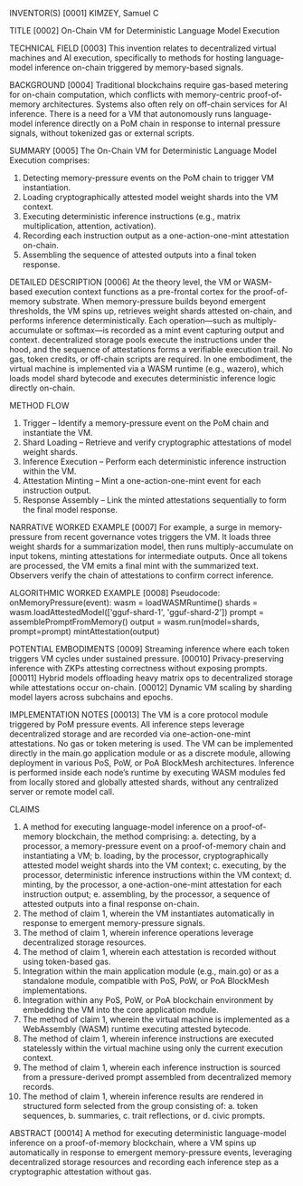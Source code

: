 INVENTOR(S)
[0001]	KIMZEY, Samuel C

TITLE
[0002]	On-Chain VM for Deterministic Language Model Execution

TECHNICAL FIELD
[0003]	This invention relates to decentralized virtual machines and AI execution, specifically to methods for hosting language-model inference on-chain triggered by memory-based signals.

BACKGROUND
[0004]	Traditional blockchains require gas-based metering for on-chain computation, which conflicts with memory-centric proof-of-memory architectures. Systems also often rely on off-chain services for AI inference. There is a need for a VM that autonomously runs language-model inference directly on a PoM chain in response to internal pressure signals, without tokenized gas or external scripts.

SUMMARY
[0005]	The On-Chain VM for Deterministic Language Model Execution comprises:

1.	Detecting memory-pressure events on the PoM chain to trigger VM instantiation.
2.	Loading cryptographically attested model weight shards into the VM context.
3.	Executing deterministic inference instructions (e.g., matrix multiplication, attention, activation).
4.	Recording each instruction output as a one-action-one-mint attestation on-chain.
5.	Assembling the sequence of attested outputs into a final token response.

DETAILED DESCRIPTION
[0006]	At the theory level, the VM or WASM-based execution context functions as a pre-frontal cortex for the proof-of-memory substrate. When memory-pressure builds beyond emergent thresholds, the VM spins up, retrieves weight shards attested on-chain, and performs inference deterministically. Each operation—such as multiply-accumulate or softmax—is recorded as a mint event capturing output and context. decentralized storage pools execute the instructions under the hood, and the sequence of attestations forms a verifiable execution trail. No gas, token credits, or off-chain scripts are required. In one embodiment, the virtual machine is implemented via a WASM runtime (e.g., wazero), which loads model shard bytecode and executes deterministic inference logic directly on-chain.

METHOD FLOW
1.	Trigger – Identify a memory-pressure event on the PoM chain and instantiate the VM.
2.	Shard Loading – Retrieve and verify cryptographic attestations of model weight shards.
3.	Inference Execution – Perform each deterministic inference instruction within the VM.
4.	Attestation Minting – Mint a one-action-one-mint event for each instruction output.
5.	Response Assembly – Link the minted attestations sequentially to form the final model response.

NARRATIVE WORKED EXAMPLE
[0007]	For example, a surge in memory-pressure from recent governance votes triggers the VM. It loads three weight shards for a summarization model, then runs multiply-accumulate on input tokens, minting attestations for intermediate outputs. Once all tokens are processed, the VM emits a final mint with the summarized text. Observers verify the chain of attestations to confirm correct inference.

ALGORITHMIC WORKED EXAMPLE
[0008]	Pseudocode:
onMemoryPressure(event):
    wasm = loadWASMRuntime()
    shards = wasm.loadAttestedModel(['gguf-shard-1', 'gguf-shard-2'])
    prompt = assemblePromptFromMemory()
    output = wasm.run(model=shards, prompt=prompt)
    mintAttestation(output)

POTENTIAL EMBODIMENTS
[0009]	Streaming inference where each token triggers VM cycles under sustained pressure.
[00010]	Privacy-preserving inference with ZKPs attesting correctness without exposing prompts.
[00011]	Hybrid models offloading heavy matrix ops to decentralized storage while attestations occur on-chain.
[00012]	Dynamic VM scaling by sharding model layers across subchains and epochs.

IMPLEMENTATION NOTES
[00013]	The VM is a core protocol module triggered by PoM pressure events. All inference steps leverage decentralized storage and are recorded via one-action-one-mint attestations. No gas or token metering is used. The VM can be implemented directly in the main.go application module or as a discrete module, allowing deployment in various PoS, PoW, or PoA BlockMesh architectures. Inference is performed inside each node’s runtime by executing WASM modules fed from locally stored and globally attested shards, without any centralized server or remote model call.

CLAIMS
1.	A method for executing language-model inference on a proof-of-memory blockchain, the method comprising:
    a.	detecting, by a processor, a memory-pressure event on a proof-of-memory chain and instantiating a VM;
    b.	loading, by the processor, cryptographically attested model weight shards into the VM context;
    c.	executing, by the processor, deterministic inference instructions within the VM context;
    d.	minting, by the processor, a one-action-one-mint attestation for each instruction output;
    e.	assembling, by the processor, a sequence of attested outputs into a final response on-chain.
2.	The method of claim 1, wherein the VM instantiates automatically in response to emergent memory-pressure signals.
3.	The method of claim 1, wherein inference operations leverage decentralized storage resources.
4.	The method of claim 1, wherein each attestation is recorded without using token-based gas.
5.	Integration within the main application module (e.g., main.go) or as a standalone module, compatible with PoS, PoW, or PoA BlockMesh implementations.
6.	Integration within any PoS, PoW, or PoA blockchain environment by embedding the VM into the core application module.
7.	The method of claim 1, wherein the virtual machine is implemented as a WebAssembly (WASM) runtime executing attested bytecode.
8.	The method of claim 1, wherein inference instructions are executed statelessly within the virtual machine using only the current execution context.
9.	The method of claim 1, wherein each inference instruction is sourced from a pressure-derived prompt assembled from decentralized memory records.
10.	The method of claim 1, wherein inference results are rendered in structured form selected from the group consisting of:
    a.	token sequences,
    b.	summaries,
    c.	trait reflections, or
    d.	civic prompts.

ABSTRACT
[00014]	A method for executing deterministic language-model inference on a proof-of-memory blockchain, where a VM spins up automatically in response to emergent memory-pressure events, leveraging decentralized storage resources and recording each inference step as a cryptographic attestation without gas.
